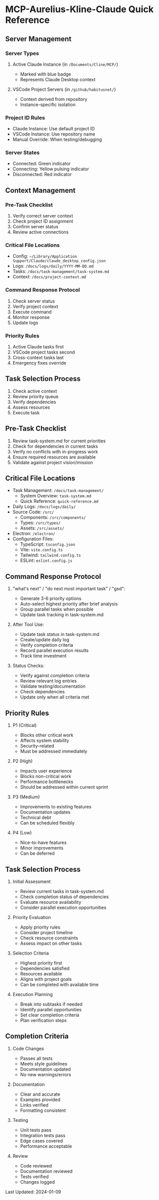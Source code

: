 # MCP-Aurelius-Kline-Claude Quick Reference

## Server Management

### Server Types
1. Active Claude Instance (in `/Documents/Cline/MCP/`)
   - Marked with blue badge
   - Represents Claude Desktop context

2. VSCode Project Servers (in `/github/habitusnet/`)
   - Context derived from repository
   - Instance-specific isolation

### Project ID Rules
- Claude Instance: Use default project ID
- VSCode Instance: Use repository name
- Manual Override: When testing/debugging

### Server States
- Connected: Green indicator
- Connecting: Yellow pulsing indicator
- Disconnected: Red indicator

## Context Management

### Pre-Task Checklist
1. Verify correct server context
2. Check project ID assignment
3. Confirm server status
4. Review active connections

### Critical File Locations
- Config: `~/Library/Application Support/Claude/claude_desktop_config.json`
- Logs: `/docs/logs/daily/YYYY-MM-DD.md`
- Tasks: `/docs/task-management/task-system.md`
- Context: `/docs/project-context.md`

### Command Response Protocol
1. Check server status
2. Verify project context
3. Execute command
4. Monitor response
5. Update logs

### Priority Rules
1. Active Claude tasks first
2. VSCode project tasks second
3. Cross-context tasks last
4. Emergency fixes override

## Task Selection Process
1. Check active context
2. Review priority queue
3. Verify dependencies
4. Assess resources
5. Execute task

## Pre-Task Checklist
1. Review task-system.md for current priorities
2. Check for dependencies in current tasks
3. Verify no conflicts with in-progress work
4. Ensure required resources are available
5. Validate against project vision/mission

## Critical File Locations
- Task Management: `/docs/task-management/`
  - System Overview: `task-system.md`
  - Quick Reference: `quick-reference.md`
- Daily Logs: `/docs/logs/daily/`
- Source Code: `/src/`
  - Components: `/src/components/`
  - Types: `/src/types/`
  - Assets: `/src/assets/`
- Electron: `/electron/`
- Configuration Files:
  - TypeScript: `tsconfig.json`
  - Vite: `vite.config.ts`
  - Tailwind: `tailwind.config.ts`
  - ESLint: `eslint.config.js`

## Command Response Protocol
1. "what's next" / "do next most important task" / "gsd":
   - Generate 3-6 priority options
   - Auto-select highest priority after brief analysis
   - Group parallel tasks when possible
   - Update task tracking in task-system.md

2. After Tool Use:
   - Update task status in task-system.md
   - Create/update daily log
   - Verify completion criteria
   - Record parallel execution results
   - Track time investment

3. Status Checks:
   - Verify against completion criteria
   - Review relevant log entries
   - Validate testing/documentation
   - Check dependencies
   - Update only when all criteria met

## Priority Rules
1. P1 (Critical)
   - Blocks other critical work
   - Affects system stability
   - Security-related
   - Must be addressed immediately

2. P2 (High)
   - Impacts user experience
   - Blocks non-critical work
   - Performance bottlenecks
   - Should be addressed within current sprint

3. P3 (Medium)
   - Improvements to existing features
   - Documentation updates
   - Technical debt
   - Can be scheduled flexibly

4. P4 (Low)
   - Nice-to-have features
   - Minor improvements
   - Can be deferred

## Task Selection Process
1. Initial Assessment
   - Review current tasks in task-system.md
   - Check completion status of dependencies
   - Evaluate resource availability
   - Consider parallel execution opportunities

2. Priority Evaluation
   - Apply priority rules
   - Consider project timeline
   - Check resource constraints
   - Assess impact on other tasks

3. Selection Criteria
   - Highest priority first
   - Dependencies satisfied
   - Resources available
   - Aligns with project goals
   - Can be completed with available time

4. Execution Planning
   - Break into subtasks if needed
   - Identify parallel opportunities
   - Set clear completion criteria
   - Plan verification steps

## Completion Criteria
1. Code Changes
   - Passes all tests
   - Meets style guidelines
   - Documentation updated
   - No new warnings/errors

2. Documentation
   - Clear and accurate
   - Examples provided
   - Links verified
   - Formatting consistent

3. Testing
   - Unit tests pass
   - Integration tests pass
   - Edge cases covered
   - Performance acceptable

4. Review
   - Code reviewed
   - Documentation reviewed
   - Tests verified
   - Changes logged

Last Updated: 2024-01-09
